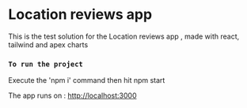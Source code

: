 # Location reviews app

This is the test solution for the Location reviews app , made with react, tailwind and apex charts

### `To run the project`

Execute the 'npm i' command then hit npm start

The app runs on :
[http://localhost:3000](http://localhost:3000)
